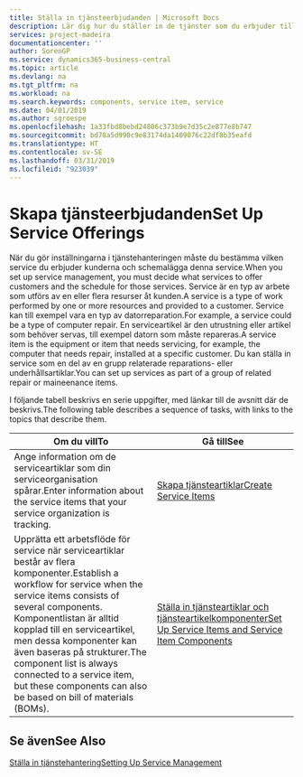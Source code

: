 ```yaml
---
title: Ställa in tjänsteerbjudanden | Microsoft Docs
description: Lär dig hur du ställer in de tjänster som du erbjuder till dina kunder.
services: project-madeira
documentationcenter: ''
author: SorenGP
ms.service: dynamics365-business-central
ms.topic: article
ms.devlang: na
ms.tgt_pltfrm: na
ms.workload: na
ms.search.keywords: components, service item, service
ms.date: 04/01/2019
ms.author: sgroespe
ms.openlocfilehash: 1a33fbd8bebd24806c373b9e7d35c2e877e8b747
ms.sourcegitcommit: bd78a5d990c9e83174da1409076c22df8b35eafd
ms.translationtype: HT
ms.contentlocale: sv-SE
ms.lasthandoff: 03/31/2019
ms.locfileid: "923039"
---
```

# <a name="set-up-service-offerings"></a><span data-ttu-id="d65b3-103">Skapa tjänsteerbjudanden</span><span class="sxs-lookup"><span data-stu-id="d65b3-103">Set Up Service Offerings</span></span>
<span data-ttu-id="d65b3-104">När du gör inställningarna i tjänstehanteringen måste du bestämma vilken service du erbjuder kunderna och schemalägga denna service.</span><span class="sxs-lookup"><span data-stu-id="d65b3-104">When you set up service management, you must decide what services to offer customers and the schedule for those services.</span></span> <span data-ttu-id="d65b3-105">Service är en typ av arbete som utförs av en eller flera resurser åt kunden.</span><span class="sxs-lookup"><span data-stu-id="d65b3-105">A service is a type of work performed by one or more resources and provided to a customer.</span></span> <span data-ttu-id="d65b3-106">Service kan till exempel vara en typ av datorreparation.</span><span class="sxs-lookup"><span data-stu-id="d65b3-106">For example, a service could be a type of computer repair.</span></span> <span data-ttu-id="d65b3-107">En serviceartikel är den utrustning eller artikel som behöver servas, till exempel datorn som måste repareras.</span><span class="sxs-lookup"><span data-stu-id="d65b3-107">A service item is the equipment or item that needs servicing, for example, the computer that needs repair, installed at a specific customer.</span></span> <span data-ttu-id="d65b3-108">Du kan ställa in service som en del av en grupp relaterade reparations- eller underhållsartiklar.</span><span class="sxs-lookup"><span data-stu-id="d65b3-108">You can set up services as part of a group of related repair or maineenance items.</span></span>  
  
<span data-ttu-id="d65b3-109">I följande tabell beskrivs en serie uppgifter, med länkar till de avsnitt där de beskrivs.</span><span class="sxs-lookup"><span data-stu-id="d65b3-109">The following table describes a sequence of tasks, with links to the topics that describe them.</span></span>  
  
|<span data-ttu-id="d65b3-110">**Om du vill**</span><span class="sxs-lookup"><span data-stu-id="d65b3-110">**To**</span></span>|<span data-ttu-id="d65b3-111">**Gå till**</span><span class="sxs-lookup"><span data-stu-id="d65b3-111">**See**</span></span>|  
|------------|-------------|  
|<span data-ttu-id="d65b3-112">Ange information om de serviceartiklar som din serviceorganisation spårar.</span><span class="sxs-lookup"><span data-stu-id="d65b3-112">Enter information about the service items that your service organization is tracking.</span></span>|[<span data-ttu-id="d65b3-113">Skapa tjänsteartiklar</span><span class="sxs-lookup"><span data-stu-id="d65b3-113">Create Service Items</span></span>](service-how-to-create-service-items.md)|  
|<span data-ttu-id="d65b3-114">Upprätta ett arbetsflöde för service när serviceartiklar består av flera komponenter.</span><span class="sxs-lookup"><span data-stu-id="d65b3-114">Establish a workflow for service when the service items consists of several components.</span></span> <span data-ttu-id="d65b3-115">Komponentlistan är alltid kopplad till en serviceartikel, men dessa komponenter kan även baseras på strukturer.</span><span class="sxs-lookup"><span data-stu-id="d65b3-115">The component list is always connected to a service item, but these components can also be based on bill of materials (BOMs).</span></span>|[<span data-ttu-id="d65b3-116">Ställa in tjänsteartiklar och tjänsteartikelkomponenter</span><span class="sxs-lookup"><span data-stu-id="d65b3-116">Set Up Service Items and Service Item Components</span></span>](service-how-setup-service-items.md)|  
  
## <a name="see-also"></a><span data-ttu-id="d65b3-117">Se även</span><span class="sxs-lookup"><span data-stu-id="d65b3-117">See Also</span></span>  
[<span data-ttu-id="d65b3-118">Ställa in tjänstehantering</span><span class="sxs-lookup"><span data-stu-id="d65b3-118">Setting Up Service Management</span></span>](service-setup-service.md)   